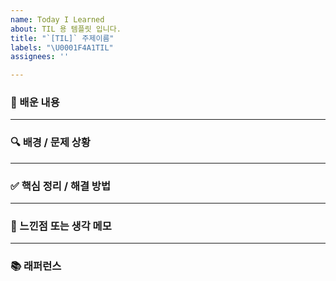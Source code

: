 ```yaml
---
name: Today I Learned
about: TIL 용 템플릿 입니다.
title: "`[TIL]` 주제이름"
labels: "\U0001F4A1TIL"
assignees: ''

---
```


### 📌 배운 내용
<!-- 
오늘 새롭게 배운 내용을 구체적으로 작성해주세요.
기존에 알고 있던 내용과의 차이점이나 오해했던 부분이 있다면 함께 작성하면 좋아요.
-->

---

### 🔍 배경 / 문제 상황
<!-- 
어떤 상황에서 이 내용을 알게 되었는지 작성해주세요.
실제 작업 중 발생한 이슈 번호나 트러블슈팅 중 배운 점이면 이슈 번호도 함께 적어주세요.
-->

---

### ✅ 핵심 정리 / 해결 방법
<!-- 
알게 된 개념을 짧고 명확하게 정리해주세요.
필요하다면 코드 예시, 이미지, 도식 등을 활용해서 설명을 시각화해도 좋습니다.
```js
// 예: 조건부 스타일 적용 방식
css={[defaultStyle, isActive && activeStyle]}
```
-->

---

### 🧠  느낀점 또는 생각 메모
<!--
간략하게 배운점에 대한 느낀점을 작성해 주세요.
잘 모르겠거나 더 좋은 방법이 있을까? 라는 의문이 드신다면 같이 작성하면 좋아요.
-->

---

### 📚 래퍼런스
<!-- 있다면 작성해주시고, 없으면 해당 블록을 지워주셔도 좋습니다. -->
